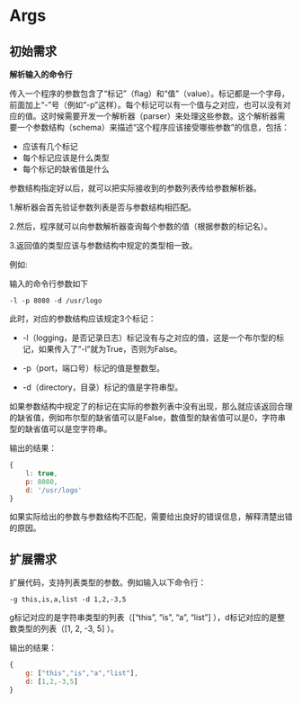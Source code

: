 # Args

## 初始需求

**解析输入的命令行**

传入一个程序的参数包含了“标记”（flag）和“值”（value）。标记都是一个字母，前面加上“-”号（例如“-p”这样）。每个标记可以有一个值与之对应，也可以没有对应的值。这时候需要开发一个解析器（parser）来处理这些参数。这个解析器需要一个参数结构（schema）来描述“这个程序应该接受哪些参数”的信息，包括：

- 应该有几个标记
- 每个标记应该是什么类型
- 每个标记的缺省值是什么

参数结构指定好以后，就可以把实际接收到的参数列表传给参数解析器。

1.解析器会首先验证参数列表是否与参数结构相匹配。

2.然后，程序就可以向参数解析器查询每个参数的值（根据参数的标记名）。

3.返回值的类型应该与参数结构中规定的类型相一致。



例如:

输入的命令行参数如下

```shell
-l -p 8080 -d /usr/logo
```

此时，对应的参数结构应该规定3个标记：

- -l（logging，是否记录日志）标记没有与之对应的值，这是一个布尔型的标记，如果传入了“-l”就为True，否则为False。

- -p（port，端口号）标记的值是整数型。

- -d（directory，目录）标记的值是字符串型。

如果参数结构中规定了的标记在实际的参数列表中没有出现，那么就应该返回合理的缺省值，例如布尔型的缺省值可以是False，数值型的缺省值可以是0，字符串型的缺省值可以是空字符串。

输出的结果：

```javascript
{
    l: true,
    p: 8080,
    d: '/usr/logo'
}
```



如果实际给出的参数与参数结构不匹配，需要给出良好的错误信息，解释清楚出错的原因。



## 扩展需求

扩展代码，支持列表类型的参数。例如输入以下命令行：

```shell
-g this,is,a,list -d 1,2,-3,5
```

g标记对应的是字符串类型的列表（[“this”, “is”, “a”, “list”] ），d标记对应的是整数类型的列表（[1, 2, -3, 5] ）。

输出的结果：

```javascript
{
    g: ["this","is","a","list"],
    d: [1,2,-3,5]
}
```







